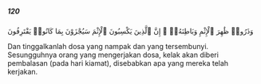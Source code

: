 ##### 120

<span class="ayah">وَذَرُوا۟ ظَٰهِرَ ٱلْإِثْمِ وَبَاطِنَهُۥٓ ۚ إِنَّ ٱلَّذِينَ يَكْسِبُونَ ٱلْإِثْمَ سَيُجْزَوْنَ بِمَا كَانُوا۟ يَقْتَرِفُونَ</span>

<span class="ayah_translation">Dan tinggalkanlah dosa yang nampak dan yang tersembunyi. Sesungguhnya orang yang mengerjakan dosa, kelak akan diberi pembalasan (pada hari kiamat), disebabkan apa yang mereka telah kerjakan.</span>
